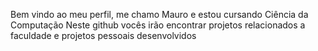 
Bem vindo ao meu perfil, me chamo Mauro e estou cursando Ciência da Computação
Neste github vocês irão encontrar projetos relacionados a faculdade e projetos pessoais desenvolvidos

